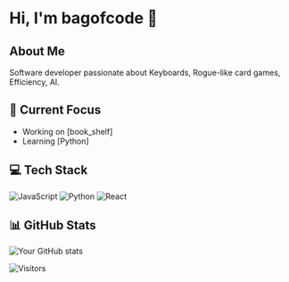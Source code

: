 # Hi, I'm bagofcode 👋

## About Me
Software developer passionate about Keyboards, Rogue-like card games, Efficiency, AI. 

## 🔭 Current Focus
- Working on [book_shelf]
- Learning [Python]

## 💻 Tech Stack
![JavaScript](https://img.shields.io/badge/-JavaScript-F7DF1E?style=flat-square&logo=javascript&logoColor=black)
![Python](https://img.shields.io/badge/-Python-3776AB?style=flat-square&logo=python&logoColor=white)
![React](https://img.shields.io/badge/-React-61DAFB?style=flat-square&logo=react&logoColor=black)
<!-- Add more relevant technologies -->

## 📊 GitHub Stats
![Your GitHub stats](https://github-readme-stats.vercel.app/api?username=manisaucrza&show_icons=true&theme=tokyonight)

<!-- Optional: Add a visitor counter -->
![Visitors](https://visitor-badge.glitch.me/badge?page_id=manisaucrza.manisaucrza)
